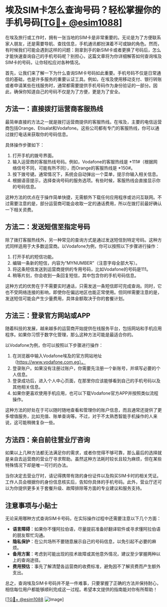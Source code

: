 # 埃及SIM卡怎么查询号码？轻松掌握你的手机号码[[TG💪+ @esim1088](https://t.me/s/esim1088)]

在埃及旅行或工作时，拥有一张当地的SIM卡是非常重要的。无论是为了方便联系家人朋友，还是需要导航、查找信息，手机通讯都扮演着不可或缺的角色。然而，有时候我们可能会遇到这样的问题：刚拿到手的新SIM卡或者更换了号码后，怎么才能快速查询自己的手机号码呢？别担心，这篇文章将为你详细解答如何查询埃及SIM卡的号码，让你轻松应对各种情况。

首先，让我们来了解一下为什么查询SIM卡号码如此重要。手机号码不仅是日常通信的基础，也是许多服务的重要认证工具。例如，在埃及使用移动支付、银行转账或者申请某些在线服务时，通常都需要提供手机号码作为身份验证的一部分。因此，确保你知道自己的号码不仅是为了方便，更是为了安全。

## 方法一：直接拨打运营商客服热线

最简单直接的方法之一就是拨打运营商提供的客服热线。在埃及，主要的电信运营商包括Orange、Etisalat和Vodafone。这些公司都有专门的客服热线，你可以通过拨打电话来获取你的号码信息。

具体操作步骤如下：
1. 打开手机的拨号界面。
2. 输入运营商的客服热线号码。例如，Vodafone的客服热线是 *111#（根据网络信号不同，可能有所不同），而Orange的客服热线是 *150#。
3. 按下拨号键。通常情况下，系统会自动弹出一个菜单，提示你输入相关信息。
4. 根据语音提示，选择查询号码的服务选项。有些时候，客服热线会直接显示你的号码信息。

这种方法的优点在于操作简单快捷，无需额外下载任何应用程序或访问互联网。不过需要注意的是，部分运营商可能会收取一定的通话费用，所以在拨打前最好确认一下相关资费。

## 方法二：发送短信至指定号码

除了拨打客服热线外，另一种常见的查询方式是通过发送短信到特定号码。这种方式同样适用于大多数运营商。以Vodafone为例，你可以按照以下步骤进行操作：

1. 打开手机的短信功能。
2. 编辑一条新的短信，内容为“MYNUMBER”（注意字母全部大写）。
3. 将这条短信发送到运营商提供的专用号码，比如Vodafone的号码是111。
4. 稍等片刻，你会收到一条回复短信，其中包含你的手机号码信息。

这种方式的优势在于不需要实时通话，只需发送一条短信即可完成查询。同时，它也不受网络连接的影响，即使你在偏远地区也能正常使用。但同样需要注意的是，发送短信可能会产生少量费用，具体金额取决于你的套餐计划。

## 方法三：登录官方网站或APP

随着科技的发展，越来越多的运营商开始提供在线服务平台，包括网站和手机应用程序。如果你习惯于数字化管理，那么这种方法可能是最适合你的。

以Vodafone为例，你可以按照以下步骤进行操作：
1. 在浏览器中输入Vodafone埃及的官方网站地址（https://www.vodafone.com.eg）。
2. 登录账户。如果没有注册过账户，你需要先注册一个新账号，并填写必要的个人信息。
3. 登录成功后，进入个人中心页面，在那里你应该能够看到自己的手机号码以及其他相关信息。
4. 如果你更喜欢使用手机应用，也可以下载Vodafone官方APP并按照类似流程操作。

这种方法的好处在于可以随时随地查看和管理你的账户信息，而且通常还提供了更多增值服务，比如充值、账单查询等。不过，对于不太熟悉智能手机操作的人来说，这可能稍微复杂一些。

## 方法四：亲自前往营业厅咨询

如果以上几种方法都无法满足你的需求，或者你觉得不够可靠，那么最后的选择就是亲自去运营商的营业厅寻求帮助。虽然这种方法耗时较长且较为麻烦，但在某些特殊情况下却是唯一可行的办法。

当你决定去营业厅时，请记得携带有效的身份证件以及购买SIM卡时的相关凭证。工作人员会根据你的身份信息核实后，告知你具体的手机号码。此外，营业厅还可以为你提供更多关于套餐升级、故障排除等方面的专业建议和服务支持。

## 注意事项与小贴士

无论采用哪种方式查询SIM卡号码，在实际操作过程中还需要注意以下几个方面：
- **语言障碍**：如果你不懂阿拉伯语，尽量提前准备好翻译软件或寻求懂阿拉伯语的朋友帮忙沟通。
- **隐私保护**：在公共场所不要随意展示自己的号码信息，以免引起不必要的麻烦。
- **备用方案**：考虑到可能出现的技术故障或其他意外情况，建议至少掌握两种以上的查询途径。
- **费用预估**：事先了解清楚各运营商的收费标准，避免因不了解资费而产生额外支出。

总之，查询埃及SIM卡号码并不是一件难事，只要掌握了正确的方法并保持耐心，相信每位用户都能够顺利完成这一过程。希望本文提供的指南能对你有所帮助！

[[TG💪+ @esim1088](https://t.me/s/esim1088) ![Image](https://i.postimg.cc/4NQfJmqS/Snipaste-2025-05-13-00-14-12.png)]